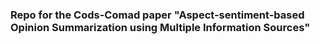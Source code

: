 ### Repo for the Cods-Comad paper "Aspect-sentiment-based Opinion Summarization using Multiple Information Sources"
